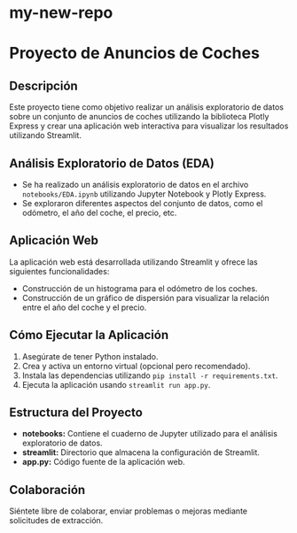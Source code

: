 # my-new-repo
# Proyecto de Anuncios de Coches

## Descripción
Este proyecto tiene como objetivo realizar un análisis exploratorio de datos sobre un conjunto de anuncios de coches utilizando la biblioteca Plotly Express y crear una aplicación web interactiva para visualizar los resultados utilizando Streamlit.

## Análisis Exploratorio de Datos (EDA)
- Se ha realizado un análisis exploratorio de datos en el archivo `notebooks/EDA.ipynb` utilizando Jupyter Notebook y Plotly Express.
- Se exploraron diferentes aspectos del conjunto de datos, como el odómetro, el año del coche, el precio, etc.

## Aplicación Web
La aplicación web está desarrollada utilizando Streamlit y ofrece las siguientes funcionalidades:

- Construcción de un histograma para el odómetro de los coches.
- Construcción de un gráfico de dispersión para visualizar la relación entre el año del coche y el precio.

## Cómo Ejecutar la Aplicación
1. Asegúrate de tener Python instalado.
2. Crea y activa un entorno virtual (opcional pero recomendado).
3. Instala las dependencias utilizando `pip install -r requirements.txt`.
4. Ejecuta la aplicación usando `streamlit run app.py`.

## Estructura del Proyecto
- **notebooks:** Contiene el cuaderno de Jupyter utilizado para el análisis exploratorio de datos.
- **streamlit:** Directorio que almacena la configuración de Streamlit.
- **app.py:** Código fuente de la aplicación web.

## Colaboración
Siéntete libre de colaborar, enviar problemas o mejoras mediante solicitudes de extracción.

